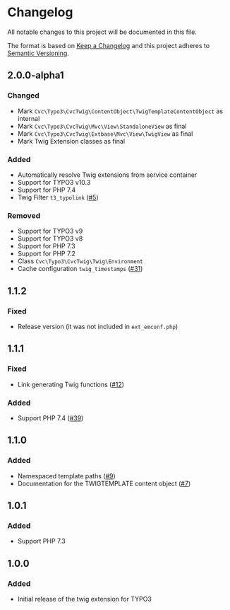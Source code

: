 # Changelog
All notable changes to this project will be documented in this file.

The format is based on [Keep a Changelog](http://keepachangelog.com/en/1.0.0/)
and this project adheres to [Semantic Versioning](http://semver.org/spec/v2.0.0.html).

## 2.0.0-alpha1

### Changed

* Mark `Cvc\Typo3\CvcTwig\ContentObject\TwigTemplateContentObject` as internal
* Mark `Cvc\Typo3\CvcTwig\Mvc\View\StandaloneView` as final
* Mark `Cvc\Typo3\CvcTwig\Extbase\Mvc\View\TwigView` as final
* Mark Twig Extension classes as final

### Added

* Automatically resolve Twig extensions from service container
* Support for TYPO3 v10.3
* Support for PHP 7.4
* Twig Filter `t3_typolink` ([#5](https://github.com/cvc-digital/typo3-twig/pull/5))

### Removed

* Support for TYPO3 v9
* Support for TYPO3 v8
* Support for PHP 7.3
* Support for PHP 7.2
* Class `Cvc\Typo3\CvcTwig\Twig\Environment`
* Cache configuration `twig_timestamps` ([#31](https://github.com/cvc-digital/typo3-twig/pull/31))

## 1.1.2

### Fixed

* Release version (it was not included in `ext_emconf.php`)

## 1.1.1

### Fixed

* Link generating Twig functions ([#12](https://github.com/cvc-digital/typo3-twig/pull/12))

### Added

* Support PHP 7.4 ([#39](https://github.com/cvc-digital/typo3-twig/pull/39))

## 1.1.0

### Added

* Namespaced template paths ([#9](https://github.com/cvc-digital/typo3-twig/pull/9))
* Documentation for the TWIGTEMPLATE content object ([#7](https://github.com/cvc-digital/typo3-twig/pull/7))

## 1.0.1

### Added
* Support PHP 7.3

## 1.0.0

### Added
* Initial release of the twig extension for TYPO3
